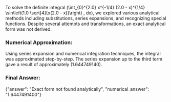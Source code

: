 To solve the definite integral \(\int_{0}^{2.0} x^{-1/4} (2.0 - x)^{1/4} \sin\left(1.0 \sqrt[4]{x(2.0 - x)}\right) \, dx\), we explored various analytical methods including substitutions, series expansions, and recognizing special functions. Despite several attempts and transformations, an exact analytical form was not derived. 

### Numerical Approximation:
Using series expansion and numerical integration techniques, the integral was approximated step-by-step. The series expansion up to the third term gave a result of approximately \(1.644749140\).

### Final Answer:
{"answer": "Exact form not found analytically", "numerical_answer": "1.6447491400"}